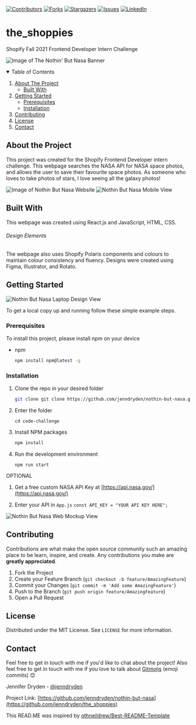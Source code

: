 [![Contributors][contributors-shield]][contributors-url]
[![Forks][forks-shield]][forks-url]
[![Stargazers][stars-shield]][stars-url]
[![Issues][issues-shield]][issues-url]
[![LinkedIn][linkedin-shield]][linkedin-url]

# the_shoppies
Shopify Fall 2021 Frontend Developer Intern Challenge

![Image of The Nothin' But Nasa Banner](https://i.postimg.cc/pTrsbFnd/Screen-Shot-2022-01-13-at-1-35-48-PM.png)

<!-- TABLE OF CONTENTS -->
<details open="open">
  <summary>Table of Contents</summary>
  <ol>
    <li>
      <a href="#about-the-project">About The Project</a>
      <ul>
        <li><a href="#built-with">Built With</a></li>
      </ul>
    </li>
    <li>
      <a href="#getting-started">Getting Started</a>
      <ul>
        <li><a href="#prerequisites">Prerequisites</a></li>
        <li><a href="#installation">Installation</a></li>
      </ul>
    </li>
    <li><a href="#contributing">Contributing</a></li>
    <li><a href="#license">License</a></li>
    <li><a href="#contact">Contact</a></li>
  </ol>
</details>

## About the Project

This project was created for the Shopify Frontend Developer intern challenge. This webpage searches the NASA API for NASA space photos, and allows the user to save their favourite space photos. As someone who loves to take photos of stars, I love seeing all the galaxy photos! 

![Image of Nothin But Nasa Website](https://i.postimg.cc/x1rpJ5XD/Screen-Shot-2022-01-13-at-2-09-07-PM.png)
![Nothin But Nasa Mobile View](https://i.postimg.cc/G2pXwS5Y/Screen-Shot-2022-01-13-at-2-10-54-PM.png)

## Built With 

This webpage was created using React.js and JavaScript, HTML, CSS. 

###### Design Elements

The webpage also uses Shopify Polaris components and colours to maintain colour consistency and fluency. 
Designs were created using Figma, Illustrator, and Rotato. 
  
## Getting Started

![Nothin But Nasa Laptop Design View](https://i.postimg.cc/FFwXpjYG/Screen-Shot-2022-01-13-at-2-07-19-PM.png)

To get a local copy up and running follow these simple example steps.

### Prerequisites

To install this project, please install npm on your device
* npm
  ```sh
  npm install npm@latest -g
  ```

### Installation

1. Clone the repo in your desired folder
   ```sh
   git clone git clone https://github.com/jenndryden/nothin-but-nasa.git
   ```
2. Enter the folder

   ```
   cd code-challenge
   ```
   
3. Install NPM packages
   ```sh
   npm install
   ```
   
4. Run the development environment 

   ```
   npm run start
   ```
   
OPTIONAL

1. Get a free custom NASA API Key at [https://api.nasa.gov/](https://api.nasa.gov/) 

2. Enter your API in `App.js`
`const API_KEY = "YOUR API KEY HERE";`


![Nothin But Nasa Web Mockup View](https://i.postimg.cc/15W6b3ZW/Screen-Shot-2022-01-13-at-2-19-00-PM.png)

## Contributing

Contributions are what make the open source community such an amazing place to be learn, inspire, and create. Any contributions you make are **greatly appreciated**.

1. Fork the Project
2. Create your Feature Branch (`git checkout -b feature/AmazingFeature`)
3. Commit your Changes (`git commit -m 'Add some AmazingFeature'`)
4. Push to the Branch (`git push origin feature/AmazingFeature`)
5. Open a Pull Request

## License

Distributed under the MIT License. See `LICENSE` for more information.

## Contact

Feel free to get in touch with me if you'd like to chat about the project! Also feel free to get in touch with me if you love to talk about [Gitmojis](https://gitmoji.dev/) (emoji commits) 😊

Jennifer Dryden - [@jenndryden](https://twitter.com/jenndryden) 

Project Link: [https://github.com/jenndryden/nothin-but-nasa](https://github.com/jenndryden/the_shoppies)

This READ.ME was inspired by [othneildrew/Best-README-Template](https://github.com/othneildrew/Best-README-Template)

[contributors-shield]: https://img.shields.io/github/contributors/jenndryden/nothin-but-nasa.svg?style=for-the-badge
[contributors-url]: https://github.com/jenndryden/nothin-but-nasa/graphs/contributors
[forks-shield]: https://img.shields.io/github/forks/jenndryden/nothin-but-nasa.svg?style=for-the-badge
[forks-url]: https://github.com/jenndryden/nothin-but-nasa/network/members
[stars-shield]: https://img.shields.io/github/stars/jenndryden/nothin-but-nasa.svg?style=for-the-badge
[stars-url]: https://github.com/jenndryden/nothin-but-nasa/stargazers
[issues-shield]: https://img.shields.io/github/issues/jenndryden/nothin-but-nasa.svg?style=for-the-badge
[issues-url]: https://github.com/jenndryden/nothin-but-nasa/issues
[linkedin-shield]: https://img.shields.io/badge/-LinkedIn-black.svg?style=for-the-badge&logo=linkedin&colorB=555
[linkedin-url]: https://linkedin.com/in/jennifer-dryden
